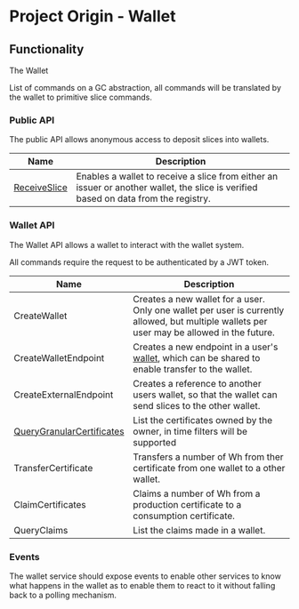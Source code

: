 # Project Origin - Wallet

## Functionality

The Wallet

List of commands on a GC abstraction, all commands will be translated by the wallet to primitive slice commands.

### Public API

The public API allows anonymous access to deposit slices into wallets.

|  Name   | Description |
| - | - |
| [ReceiveSlice](../flows/receive_slice.md) | Enables a wallet to receive a slice from either an issuer or another wallet, the slice is verified based on data from the registry. |

### Wallet API

The Wallet API allows a wallet to interact with the wallet system.

All commands require the request to be authenticated by a JWT token.

| Name | Description |
| ---- | ----------- |
| CreateWallet | Creates a new wallet for a user. Only one wallet per user is currently allowed, but multiple wallets per user may be allowed in the future. |
| CreateWalletEndpoint | Creates a new endpoint in a user's [wallet](../concepts/wallet.md), which can be shared to enable transfer to the wallet. |
| CreateExternalEndpoint | Creates a reference to another users wallet, so that the wallet can send slices to the other wallet. |
| [QueryGranularCertificates](../api/query.md) | List the certificates owned by the owner, in time filters will be supported |
| TransferCertificate | Transfers a number of Wh from ther certificate from one wallet to a other wallet. |
| ClaimCertificates | Claims a number of Wh from a production certificate to a consumption certificate. |
| QueryClaims | List the claims made in a wallet. |

### Events

The wallet service should expose events to enable other services
to know what happens in the wallet as to enable them to react to it
without falling back to a polling mechanism.
